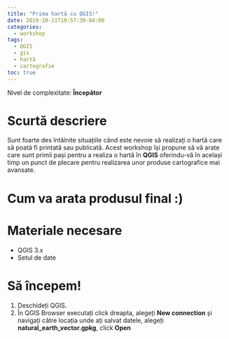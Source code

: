 ```yaml
---
title: "Prima hartă cu QGIS!"
date: 2019-10-11T10:57:30-04:00
categories:
  - workshop
tags:
  - QGIS
  - gis
  - hartă
  - cartografie
toc: true
---
```

Nivel de complexitate: **Începător**

# Scurtă descriere
Sunt foarte des întâlnite situațiile când este nevoie să realizați o hartă care să poată fi printată sau publicată. Acest workshop își propune să vă arate care sunt primii pași pentru a realiza o hartă în **QGIS** oferindu-vă în același timp un punct de plecare pentru realizarea unor produse cartografice mai avansate.
# Cum va arata produsul final :)

# Materiale necesare
* QGIS 3.x
* Setul de date

# Să începem!
1. Deschideți QGIS.
2. În QGIS Browser executați click dreapta, alegeți **New connection** și navigați către locația unde ați salvat datele, alegeți **natural_earth_vector.gpkg**, click **Open**
